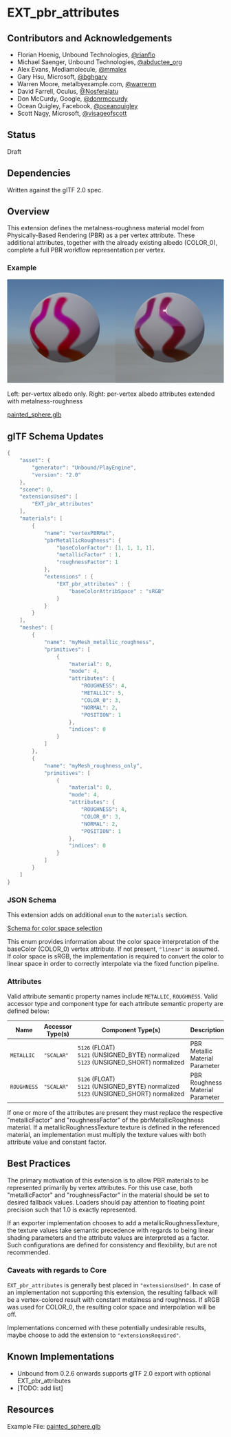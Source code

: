 # EXT_pbr_attributes

## Contributors and Acknowledgements

* Florian Hoenig, Unbound Technologies, [@rianflo](http://twitter.com/rianflo)
* Michael Saenger, Unbound Technologies, [@abductee_org](http://twitter.com/abductee_org)
* Alex Evans, Mediamolecule, [@mmalex](https://twitter.com/mmalex)
* Gary Hsu, Microsoft, [@bghgary](https://twitter.com/bghgary)
* Warren Moore, metalbyexample.com, [@warrenm](https://twitter.com/warrenm)
* David Farrell, Oculus, [@Nosferalatu](https://twitter.com/Nosferalatu)
* Don McCurdy, Google, [@donrmccurdy](https://twitter.com/donrmccurdy)
* Ocean Quigley, Facebook, [@oceanquigley](https://twitter.com/oceanquigley)
* Scott Nagy, Microsoft, [@visageofscott](https://twitter.com/visageofscott)

## Status

Draft

## Dependencies

Written against the glTF 2.0 spec.

## Overview

This extension defines the metalness-roughness material model from Physically-Based Rendering (PBR) as a per vertex attribute. These additional attributes, together with the already existing albedo (COLOR_0), complete a full PBR workflow representation per vertex.

### Example
![\[Comparison\]](Figures/vertex_metal_rough_comparison.png)

Left: per-vertex albedo only. Right: per-vertex albedo attributes extended with metalness-roughness

[painted_sphere.glb](examples/painted_sphere.glb)

## glTF Schema Updates

```C
{
    "asset": {
        "generator": "Unbound/PlayEngine",
        "version": "2.0"
    },
    "scene": 0,
    "extensionsUsed": [
        "EXT_pbr_attributes"
    ],
    "materials": [
        {
            "name": "vertexPBRMat",
            "pbrMetallicRoughness": {
                "baseColorFactor": [1, 1, 1, 1],
                "metallicFactor" : 1,
                "roughnessFactor": 1
            },
            "extensions" : {
                "EXT_pbr_attributes" : {
                    "baseColorAttribSpace" : "sRGB"
                }
            }
        }
    ],
    "meshes": [
        {
            "name": "myMesh_metallic_roughness",
            "primitives": [
                {
                    "material": 0,
                    "mode": 4,
                    "attributes": {
                        "ROUGHNESS": 4,
                        "METALLIC": 5,
                        "COLOR_0": 3,
                        "NORMAL": 2,
                        "POSITION": 1
                    },
                    "indices": 0
                }
            ]
        },
        {
            "name": "myMesh_roughness_only",
            "primitives": [
                {
                    "material": 0,
                    "mode": 4,
                    "attributes": {
                        "ROUGHNESS": 4,
                        "COLOR_0": 3,
                        "NORMAL": 2,
                        "POSITION": 1
                    },
                    "indices": 0
                }
            ]
        }
    ]
}
```

### JSON Schema


This extension adds on additional `enum` to the `materials` section. 

[Schema for color space selection](Schema/glTF.EXT_pbr_attributes.schema.json)

This enum provides information about the color space interpretation of the baseColor (COLOR_0) vertex attribute. If not present, `"linear"` is assumed. If color space is sRGB, the implementation is required to convert the color to linear space in order to correctly interpolate via the fixed function pipeline.

### Attributes

Valid attribute semantic property names include `METALLIC`, `ROUGHNESS`.
Valid accessor type and component type for each attribute semantic property are defined below:

|Name|Accessor Type(s)|Component Type(s)|Description|
|----|----------------|-----------------|-----------|
|`METALLIC`|`"SCALAR"`|`5126`&nbsp;(FLOAT)<br>`5121`&nbsp;(UNSIGNED_BYTE)&nbsp;normalized<br>`5123`&nbsp;(UNSIGNED_SHORT)&nbsp;normalized|PBR Metallic Material Parameter|
|`ROUGHNESS`|`"SCALAR"`|`5126`&nbsp;(FLOAT)<br>`5121`&nbsp;(UNSIGNED_BYTE)&nbsp;normalized<br>`5123`&nbsp;(UNSIGNED_SHORT)&nbsp;normalized|PBR Roughness Material Parameter|

If one or more of the attributes are present they must replace the respective "metallicFactor" and "roughnessFactor" of the pbrMetallicRoughness material.
If a metallicRoughnessTexture texture is defined in the referenced material, an implementation must multiply the texture values with both attribute value and constant factor.

## Best Practices

The primary motivation of this extension is to allow PBR materials to be represented primarily by vertex attributes. For this use case, both "metallicFactor" and "roughnessFactor" in the material should be set to desired fallback values. Loaders should pay attention to floating point precision such that 1.0 is exactly represented.

If an exporter implementation chooses to add a metallicRoughnessTexture, the texture values take semantic precedence with regards to being linear shading parameters and the attribute values are interpreted as a factor.
Such configurations are defined for consistency and flexibility, but are not recommended.

### Caveats with regards to Core
`EXT_pbr_attributes` is generally best placed in `"extensionsUsed"`.
In case of an implementation not supporting this extension, the resulting fallback will be a vertex-colored result with constant metalness and roughness.
If sRGB was used for COLOR_0, the resulting color space and interpolation will be off.

Implementations concerned with these potentially undesirable results, maybe choose to add the extension to `"extensionsRequired"`.

## Known Implementations

* Unbound from 0.2.6 onwards supports glTF 2.0 export with optional EXT_pbr_attributes 
* [TODO: add list]

## Resources

Example File: [painted_sphere.glb](examples/painted_sphere.glb)
